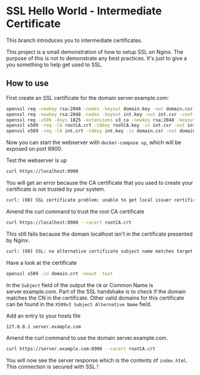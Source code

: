 # SSL Hello World - Intermediate Certificate

This branch introduces you to intermediate certificates.

This project is a small demonstration of how to setup SSL on Nginx. The purpose of this is not to demonstrate
any best practices. It's just to give a you something to help get used to SSL.

## How to use

First create an SSL certificate for the domain server.example.com:

```bash
openssl req -newkey rsa:2048 -nodes -keyout domain.key -out domain.csr -config server.conf
openssl req -newkey rsa:2048 -nodes -keyout int.key -out int.csr -config int.conf
openssl req -x509 -days 1825 -extensions v3_ca -newkey rsa:2048 -keyout rootCA.key -out rootCA.crt -config ca.conf
openssl x509 -req -CA rootCA.crt -CAkey rootCA.key -in int.csr -out int.crt -days 365 -CAcreateserial -extfile ./openssl.cnf -sha256 -extensions v3_intermediate_ca -set_serial 01
openssl x509 -req -CA int.crt -CAkey int.key -in domain.csr -out domain.crt -days 365 -CAcreateserial -extfile domain.ext -set_serial 02 -sha256
```

Now you can start the webserver with `docker-compose up`, which will be exposed on port 8900.

Test the webserver is up

```bash
curl https://localhost:8900
```

You will get an error because the CA certificate that you used to create your certificate
is not trusted by your system.

```bash
curl: (60) SSL certificate problem: unable to get local issuer certificate
```

Amend the curl command to trust the root CA certificate

```bash
curl https://localhost:8900 --cacert rootCA.crt
```

This still fails because the domain localhost isn't in the certificate presented by Nginx.

```bash
curl: (60) SSL: no alternative certificate subject name matches target host name 'localhost'
```

Have a look at the certificate

```bash
openssl x509 -in domain.crt -noout -text
```

In the `Subject` field of the output the `CN` or Common Name is server.example.com. Part of the SSL handshake
is to check if the domain matches the CN in the certificate. Other valid domains for this certificate
can be found in the `X509v3 Subject Alternative Name` field.

Add an entry to your hosts file

```bash
127.0.0.1 server.example.com
```

Amend the curl command to use the domain server.example.com.

```bash
curl https://server.example.com:8900 --cacert rootCA.crt
```

You will now see the server response which is the contents of `index.html`. This
connection is secured with SSL !